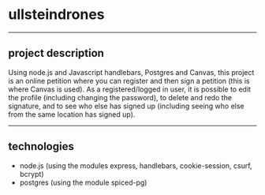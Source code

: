 # ullsteindrones

---

## project description

Using node.js and Javascript handlebars, Postgres and Canvas, this project is an online petition where you can register and then sign a petition (this is where Canvas is used). As a registered/logged in user, it is possible to edit the profile (including changing the password), to delete and redo the signature, and to see who else has signed up (including seeing who else from the same location has signed up).

---

## technologies

-   node.js (using the modules express, handlebars, cookie-session, csurf, bcrypt)
-   postgres (using the module spiced-pg)
